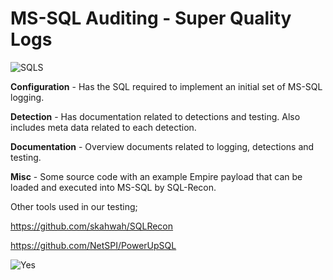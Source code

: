 # MS-SQL Auditing - Super Quality Logs

![SQLS](https://github.com/mike-nolan-councilman/ms-sql-auditing/assets/34336032/d4d9167b-f877-424a-b2c1-45906d378319)

**Configuration** - Has the SQL required to implement an initial set of MS-SQL logging.

**Detection** - Has documentation related to detections and testing. Also includes meta data related to each detection. 

**Documentation** - Overview documents related to logging, detections and testing.

**Misc** - Some source code with an example Empire payload that can be loaded and executed into MS-SQL by SQL-Recon.


Other tools used in our testing;

https://github.com/skahwah/SQLRecon

https://github.com/NetSPI/PowerUpSQL

![Yes](https://github.com/mike-nolan-councilman/ms-sql-auditing/assets/34336032/32c51073-1438-48ac-83d8-6184c9b75e1e)

